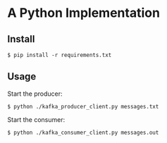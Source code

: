 # A Python Implementation

## Install
```
$ pip install -r requirements.txt
```

## Usage
Start the producer:
```
$ python ./kafka_producer_client.py messages.txt
```

Start the consumer:
```
$ python ./kafka_consumer_client.py messages.out
```
